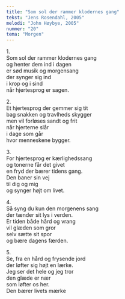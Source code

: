 ```yaml
---
title: "Som sol der rammer klodernes gang"
tekst: "Jens Rosendahl, 2005"
melodi: "John Høybye, 2005"
nummer: "20"
tema: "Morgen"
---
```

1.<br>
Som sol der rammer klodernes gang<br>
og henter dem ind i dagen<br>
er sød musik og morgensang<br>
der synger sig ind<br>
i krop og i sind<br>
når hjertesprog er sagen.<br>

2.<br>
Et hjertesprog der gemmer sig tit<br>
bag snakken og travlheds skygger<br>
men vil forløses sandt og frit<br>
når hjerterne slår<br>
i dage som går<br>
hvor menneskene bygger.<br>

3.<br>
For hjertesprog er kærlighedssang<br>
og tonerne får det givet<br>
en fryd der bærer tidens gang.<br>
Den baner sin vej<br>
til dig og mig<br>
og synger højt om livet.<br>

4.<br>
Så syng du kun den morgenens sang<br>
der tænder sit lys i verden.<br>
Er tiden både hård og vrang<br>
vil glæden som gror<br>
selv sætte sit spor<br>
og bære dagens færden.<br>

5.<br>
Se, fra en hård og frysende jord<br>
der løfter sig højt en lærke.<br>
Jeg ser det hele og jeg tror<br>
den glæde er nær<br>
som løfter os her.<br>
Den bærer livets mærke<br>

